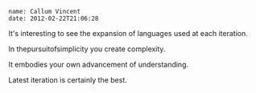 ```metadata
name: Callum Vincent
date: 2012-02-22T21:06:28
```

It's interesting to see the expansion of languages used at each iteration.

In thepursuitofsimplicity you create complexity.

It embodies your own advancement of understanding.

Latest iteration is certainly the best.
